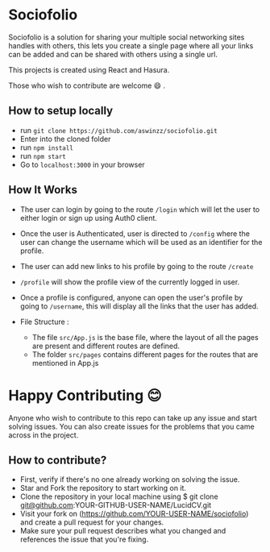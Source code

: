 # Sociofolio

Sociofolio is a solution for sharing your multiple social networking sites handles with others, this lets you create a single page where all your links can be added and can be shared with others using a single url.

This projects is created using React and Hasura.


Those who wish to contribute are welcome :smile: .

## How to setup locally

* run `git clone https://github.com/aswinzz/sociofolio.git`
* Enter into the cloned folder
* run `npm install`
* run `npm start`
* Go to `localhost:3000` in your browser

## How It Works

- The user can login by going to the route `/login` which will let the user to either login or sign up using Auth0 client.
- Once the user is Authenticated, user is directed to `/config` where the user can change the username which will be used as an identifier for the profile.
- The user can add new links to his profile by going to the route `/create`
- `/profile` will show the profile view of the currently logged in user.
- Once a profile is configured, anyone can open the user's profile by going to `/username`, this will display all the links that the user has added.


- File Structure :
  * The file `src/App.js` is the base file, where the layout of all the pages are present and different routes are defined.
  * The folder `src/pages` contains different pages for the routes that are mentioned in App.js

Happy Contributing 😊
=======
Anyone who wish to contribute to this repo can take up any issue and start solving issues. You can also create issues for the problems that you came across in the project.

## How to contribute?
  * First, verify if there's no one already working on solving the issue.
  * Star and Fork the repository to start working on it.
  * Clone the repository in your local machine using $ git clone git@github.com:YOUR-GITHUB-USER-NAME/LucidCV.git
  * Visit your fork on (https://github.com/YOUR-USER-NAME/sociofolio) and create a pull request for your changes.
  * Make sure your pull request describes what you changed and references the issue that you're fixing.
